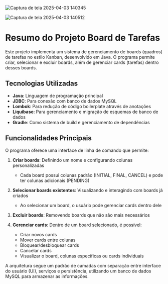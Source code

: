 ![Captura de tela 2025-04-03 140345](https://github.com/user-attachments/assets/194cf3d2-4403-4cbf-9065-751e5b3524f7)

![Captura de tela 2025-04-03 140512](https://github.com/user-attachments/assets/1bd7f080-a306-44f6-9bb2-8ccfd8a9dd25)

# Resumo do Projeto Board de Tarefas

Este projeto implementa um sistema de gerenciamento de boards (quadros) de tarefas no estilo Kanban, desenvolvido em Java. O programa permite criar, selecionar e excluir boards, além de gerenciar cards (tarefas) dentro desses boards.

## Tecnologias Utilizadas

- **Java**: Linguagem de programação principal
- **JDBC**: Para conexão com banco de dados MySQL
- **Lombok**: Para redução de código boilerplate através de anotações
- **Liquibase**: Para gerenciamento e migração de esquemas de banco de dados
- **Gradle**: Como sistema de build e gerenciamento de dependências

## Funcionalidades Principais

O programa oferece uma interface de linha de comando que permite:

1. **Criar boards**: Definindo um nome e configurando colunas personalizadas
   - Cada board possui colunas padrão (INITIAL, FINAL, CANCEL) e pode ter colunas adicionais (PENDING)

2. **Selecionar boards existentes**: Visualizando e interagindo com boards já criados
   - Ao selecionar um board, o usuário pode gerenciar cards dentro dele

3. **Excluir boards**: Removendo boards que não são mais necessários

4. **Gerenciar cards**: Dentro de um board selecionado, é possível:
   - Criar novos cards
   - Mover cards entre colunas
   - Bloquear/desbloquear cards
   - Cancelar cards
   - Visualizar o board, colunas específicas ou cards individuais

A arquitetura segue um padrão de camadas com separação entre interface do usuário (UI), serviços e persistência, utilizando um banco de dados MySQL para armazenar as informações.
